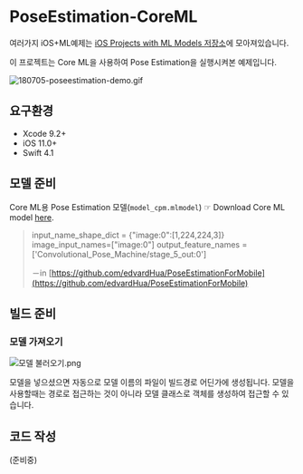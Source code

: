 

# PoseEstimation-CoreML

여러가지 iOS+ML예제는 [iOS Projects with ML Models 저장소](https://github.com/motlabs/iOS-Proejcts-with-ML-Models)에 모아져있습니다. 

이 프로젝트는 Core ML을 사용하여 Pose Estimation을 실행시켜본 예제입니다. 

![180705-poseestimation-demo.gif](https://github.com/tucan9389/PoseEstimation-CoreML/blob/master/resource/180705-poseestimation-demo.gif?raw=true)

## 요구환경

- Xcode 9.2+
- iOS 11.0+
- Swift 4.1

## 모델 준비

Core ML용 Pose Estimation 모델(`model_cpm.mlmodel`)
☞ Download Core ML model [here](https://github.com/edvardHua/PoseEstimationForMobile/tree/master/release/cpm_model).

> input_name_shape_dict = {"image:0":[1,224,224,3]} image_input_names=["image:0"] output_feature_names = ['Convolutional_Pose_Machine/stage_5_out:0']
>
> －in [https://github.com/edvardHua/PoseEstimationForMobile](https://github.com/edvardHua/PoseEstimationForMobile)

## 빌드 준비

### 모델 가져오기

![모델 불러오기.png](https://github.com/tucan9389/MobileNetApp-CoreML/blob/master/resource/%EB%AA%A8%EB%8D%B8%20%EB%B6%88%EB%9F%AC%EC%98%A4%EA%B8%B0.png?raw=true)

모델을 넣으셨으면 자동으로 모델 이름의 파일이 빌드경로 어딘가에 생성됩니다. 모델을 사용할때는 경로로 접근하는 것이 아니라 모델 클래스로 객체를 생성하여 접근할 수 있습니다.

## 코드 작성

(준비중)